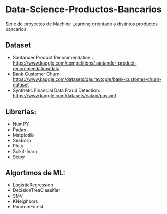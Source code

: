 # Data-Science-Productos-Bancarios
Serie de proyectos de Machine Learning orientado a distintos productos bancarios.
## Dataset
- Santander Product Recommendation : https://www.kaggle.com/competitions/santander-product-recommendation/data
- Bank Customer Churn: https://www.kaggle.com/datasets/gauravtopre/bank-customer-churn-dataset
- Synthetic Financial Data Fraud Detection: https://www.kaggle.com/datasets/ealaxi/paysim1

## Librerias:
- NumPY
- Padas
- Matplotlib
- Seaborn
- Ploty
- Scikit-learn
- Scipy
  
## Algortimos de ML:
- LogisticRegression
- DecisionTreeClassifier
- SMV
- KNeighbors
- RandomForest
